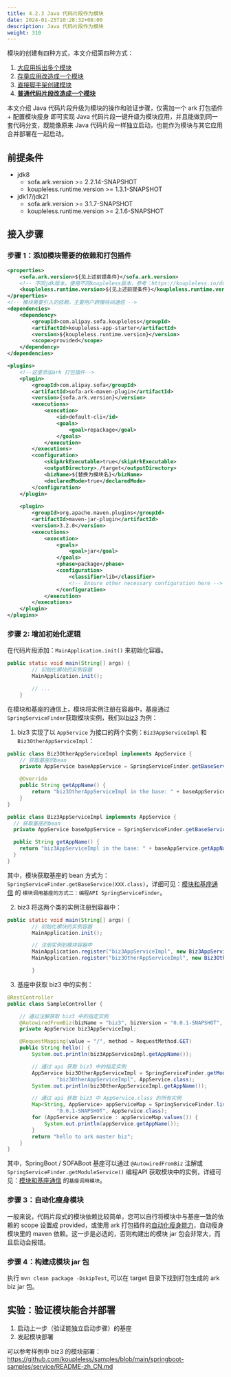 ```yaml
---
title: 4.2.3 Java 代码片段作为模块
date: 2024-01-25T10:28:32+08:00
description: Java 代码片段作为模块
weight: 310
---
```


模块的创建有四种方式，本文介绍第四种方式：
1. [大应用拆出多个模块](/docs/contribution-guidelines/split-module-tool/split-module-tool-intro/)
2. [存量应用改造成一个模块](/docs/tutorials/module-create/springboot-and-sofaboot/)
3. [直接脚手架创建模块](/docs/tutorials/module-create/init-by-archetype/)
4. **[普通代码片段改造成一个模块](/docs/tutorials/module-create/main-biz/)**

本文介绍 Java 代码片段升级为模块的操作和验证步骤，仅需加一个 ark 打包插件 + 配置模块瘦身 即可实现 Java 代码片段一键升级为模块应用，并且能做到同一套代码分支，既能像原来 Java 代码片段一样独立启动，也能作为模块与其它应用合并部署在一起启动。

## 前提条件

- jdk8
    - sofa.ark.version >= 2.2.14-SNAPSHOT
    - koupleless.runtime.version >= 1.3.1-SNAPSHOT
- jdk17/jdk21
    - sofa.ark.version >= 3.1.7-SNAPSHOT
    - koupleless.runtime.version >= 2.1.6-SNAPSHOT

## 接入步骤

### 步骤 1：添加模块需要的依赖和打包插件

```xml
<properties>
    <sofa.ark.version>${见上述前提条件}</sofa.ark.version>
    <!-- 不同jdk版本，使用不同koupleless版本，参考：https://koupleless.io/docs/tutorials/module-development/runtime-compatibility-list/#%E6%A1%86%E6%9E%B6%E8%87%AA%E8%BA%AB%E5%90%84%E7%89%88%E6%9C%AC%E5%85%BC%E5%AE%B9%E6%80%A7%E5%85%B3%E7%B3%BB -->
    <koupleless.runtime.version>${见上述前提条件}</koupleless.runtime.version>
</properties>
<!-- 模块需要引入的依赖，主要用户跨模块间通信 --> 
<dependencies>
    <dependency>
        <groupId>com.alipay.sofa.koupleless</groupId>
        <artifactId>koupleless-app-starter</artifactId>
        <version>${koupleless.runtime.version}</version>
        <scope>provided</scope>
    </dependency>
</dependencies>

<plugins>
    <!--这里添加ark 打包插件-->
    <plugin>
        <groupId>com.alipay.sofa</groupId>
        <artifactId>sofa-ark-maven-plugin</artifactId>
        <version>{sofa.ark.version}</version>
        <executions>
            <execution>
                <id>default-cli</id>
                <goals>
                    <goal>repackage</goal>
                </goals>
            </execution>
        </executions>
        <configuration>
            <skipArkExecutable>true</skipArkExecutable>
            <outputDirectory>./target</outputDirectory>
            <bizName>${替换为模块名}</bizName>
            <declaredMode>true</declaredMode>
        </configuration>
    </plugin>
    
    <plugin>
        <groupId>org.apache.maven.plugins</groupId>
        <artifactId>maven-jar-plugin</artifactId>
        <version>3.2.0</version>
        <executions>
            <execution>
                <goals>
                    <goal>jar</goal>
                </goals>
                <phase>package</phase>
                <configuration>
                    <classifier>lib</classifier>
                    <!-- Ensure other necessary configuration here -->
                </configuration>
            </execution>
        </executions>
    </plugin>
</plugins>
```

### 步骤 2: 增加初始化逻辑
在代码片段添加：`MainApplication.init()` 来初始化容器。 
```java
public static void main(String[] args) {
        // 初始化模块的实例容器
        MainApplication.init();

        // ...
    }
```

在模块和基座的通信上，模块将实例注册在容器中，基座通过`SpringServiceFinder`获取模块实例，我们以[biz3](https://github.com/koupleless/samples/tree/main/springboot-samples/service/biz3) 为例：

1. biz3 实现了以 `AppService` 为接口的两个实例：`Biz3AppServiceImpl` 和 `Biz3OtherAppServiceImpl`：
```java
public class Biz3OtherAppServiceImpl implements AppService {
    // 获取基座的bean
    private AppService baseAppService = SpringServiceFinder.getBaseService(AppService.class);

    @Override
    public String getAppName() {
        return "biz3OtherAppServiceImpl in the base: " + baseAppService.getAppName();
    }
}

public class Biz3AppServiceImpl implements AppService {
  // 获取基座的bean
  private AppService baseAppService = SpringServiceFinder.getBaseService(AppService.class);

  public String getAppName() {
    return "biz3AppServiceImpl in the base: " + baseAppService.getAppName();
  }
}
```

其中，模块获取基座的 bean 方式为：`SpringServiceFinder.getBaseService(XXX.class)`，详细可见：[模块和基座通信](/docs/tutorials/module-development/module-and-base-communication/) 的 `模块调用基座的方式二：编程API SpringServiceFinder`。

2. biz3 将这两个类的实例注册到容器中：
```java
public static void main(String[] args) {
        // 初始化模块的实例容器
        MainApplication.init();

        // 注册实例到模块容器中
        MainApplication.register("biz3AppServiceImpl", new Biz3AppServiceImpl());
        MainApplication.register("biz3OtherAppServiceImpl", new Biz3OtherAppServiceImpl());

        }
```

3. 基座中获取 biz3 中的实例：
```java
@RestController
public class SampleController {

    // 通过注解获取 biz3 中的指定实例
    @AutowiredFromBiz(bizName = "biz3", bizVersion = "0.0.1-SNAPSHOT", name = "biz3AppServiceImpl")
    private AppService biz3AppServiceImpl;

    @RequestMapping(value = "/", method = RequestMethod.GET)
    public String hello() {
        System.out.println(biz3AppServiceImpl.getAppName());

        // 通过 api 获取 biz3 中的指定实例
        AppService biz3OtherAppServiceImpl = SpringServiceFinder.getModuleService("biz3", "0.0.1-SNAPSHOT",
                "biz3OtherAppServiceImpl", AppService.class);
        System.out.println(biz3OtherAppServiceImpl.getAppName());

        // 通过 api 获取 biz3 中 AppService.class 的所有实例
        Map<String, AppService> appServiceMap = SpringServiceFinder.listModuleServices("biz3",
                "0.0.1-SNAPSHOT", AppService.class);
        for (AppService appService : appServiceMap.values()) {
            System.out.println(appService.getAppName());
        }
        return "hello to ark master biz";
    }
}
```

其中，SpringBoot / SOFABoot 基座可以通过 `@AutowiredFromBiz` 注解或 `SpringServiceFinder.getModuleService()` 编程API 获取模块中的实例，详细可见：[模块和基座通信](/docs/tutorials/module-development/module-and-base-communication/) 的`基座调用模块`。

### 步骤 3：自动化瘦身模块

一般来说，代码片段式的模块依赖比较简单，您可以自行将模块中与基座一致的依赖的 scope 设置成 provided，或使用 ark 打包插件的[自动化瘦身能力](/docs/tutorials/module-development/module-slimming.md)，自动瘦身模块里的 maven 依赖。这一步是必选的，否则构建出的模块 jar 包会非常大，而且启动会报错。

### 步骤 4：构建成模块 jar 包

执行 `mvn clean package -DskipTest`, 可以在 target 目录下找到打包生成的 ark biz jar 包。

## 实验：验证模块能合并部署

1. 启动上一步（验证能独立启动步骤）的基座
2. 发起模块部署

可以参考样例中 biz3 的模块部署：https://github.com/koupleless/samples/blob/main/springboot-samples/service/README-zh_CN.md